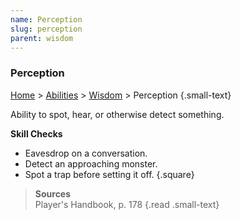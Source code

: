 ```yaml
---
name: Perception
slug: perception
parent: wisdom
---
```

### Perception
[Home](dm-operations-center) > [Abilities](abilities) > [Wisdom](wisdom) > Perception {.small-text}

Ability to spot, hear, or otherwise detect something.

**Skill Checks**<br/>
- Eavesdrop on a conversation.
- Detect an approaching monster.
- Spot a trap before setting it off. 
{.square}

> **Sources** <br/>
> Player's Handbook, p. 178
{.read .small-text}

